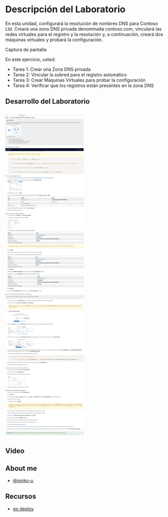 # Descripción del Laboratorio
En esta unidad, configurará la resolución de nombres DNS para Contoso Ltd. Creará una zona DNS privada denominada contoso.com, vinculará las redes virtuales para el registro y la resolución y, a continuación, creará dos máquinas virtuales y probará la configuración.

Captura de pantalla

En este ejercicio, usted:

- Tarea 1: Crear una Zona DNS privada
- Tarea 2: Vincular la subred para el registro automático
- Tarea 3: Crear Máquinas Virtuales para probar la configuración
- Tarea 4: Verificar que los registros están presentes en la zona DNS


## Desarrollo del Laboratorio
![Logo](/AZ-700-Designing%20%20and%20Implementing%20Microsoft%20Azure%20Networking%20Solutions/M01%20-%20Unit6-%20Configure%20DNS%20settings%20in%20Azure/screenshots/Unit06.png)

## Video


## About me
- [@jonko-u](https://github.com/jonko-u)

## Recursos
- [go deploy](https://lms.godeploy.it/)


